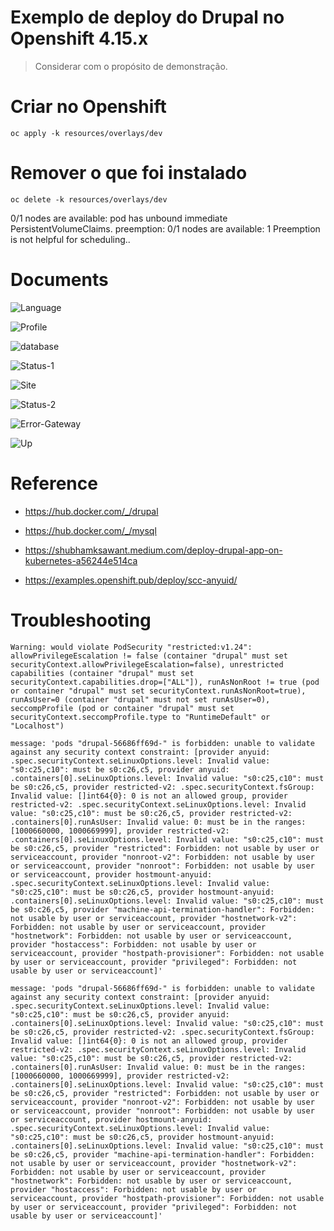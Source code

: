 # Exemplo de deploy do Drupal no Openshift 4.15.x
> Considerar com o propósito de demonstração.

# Criar no Openshift
```shell
oc apply -k resources/overlays/dev
```

# Remover o que foi instalado
```shell
oc delete -k resources/overlays/dev
```

0/1 nodes are available: pod has unbound immediate PersistentVolumeClaims. preemption: 0/1 nodes are available: 1 Preemption is not helpful for scheduling..

# Documents
![Language](doc/00-drupal-start-page.png "Escolher a Linguagem")

![Profile](doc/01-drupal-perfil-instalacao.png "Selecionar Perfil de Instação")

![database](doc/02-drupal-config-banco.png "Configurar Banco de Dados")

![Status-1](doc/03-drupal-andamento-install.png "Atualizando")

![Site](doc/04-drupal-conf-site.png "Configurar o Site")

![Status-2](doc/05-drupal-concluir.png "Atualizando")

![Error-Gateway](doc/06-erro-antes-subir.png "Aguardar subir")

![Up](doc/07-drupal-up-running.png "Configurado")

# Reference
* https://hub.docker.com/_/drupal
* https://hub.docker.com/_/mysql

* https://shubhamksawant.medium.com/deploy-drupal-app-on-kubernetes-a56244e514ca
* https://examples.openshift.pub/deploy/scc-anyuid/


# Troubleshooting
```shell
Warning: would violate PodSecurity "restricted:v1.24": allowPrivilegeEscalation != false (container "drupal" must set securityContext.allowPrivilegeEscalation=false), unrestricted capabilities (container "drupal" must set securityContext.capabilities.drop=["ALL"]), runAsNonRoot != true (pod or container "drupal" must set securityContext.runAsNonRoot=true), runAsUser=0 (container "drupal" must not set runAsUser=0), seccompProfile (pod or container "drupal" must set securityContext.seccompProfile.type to "RuntimeDefault" or "Localhost")
```

```shell
message: 'pods "drupal-56686ff69d-" is forbidden: unable to validate against any security context constraint: [provider anyuid: .spec.securityContext.seLinuxOptions.level: Invalid value: "s0:c25,c10": must be s0:c26,c5, provider anyuid: .containers[0].seLinuxOptions.level: Invalid value: "s0:c25,c10": must be s0:c26,c5, provider restricted-v2: .spec.securityContext.fsGroup: Invalid value: []int64{0}: 0 is not an allowed group, provider restricted-v2: .spec.securityContext.seLinuxOptions.level: Invalid value: "s0:c25,c10": must be s0:c26,c5, provider restricted-v2: .containers[0].runAsUser: Invalid value: 0: must be in the ranges: [1000660000, 1000669999], provider restricted-v2: .containers[0].seLinuxOptions.level: Invalid value: "s0:c25,c10": must be s0:c26,c5, provider "restricted": Forbidden: not usable by user or serviceaccount, provider "nonroot-v2": Forbidden: not usable by user or serviceaccount, provider "nonroot": Forbidden: not usable by user or serviceaccount, provider hostmount-anyuid: .spec.securityContext.seLinuxOptions.level: Invalid value: "s0:c25,c10": must be s0:c26,c5, provider hostmount-anyuid: .containers[0].seLinuxOptions.level: Invalid value: "s0:c25,c10": must be s0:c26,c5, provider "machine-api-termination-handler": Forbidden: not usable by user or serviceaccount, provider "hostnetwork-v2": Forbidden: not usable by user or serviceaccount, provider "hostnetwork": Forbidden: not usable by user or serviceaccount, provider "hostaccess": Forbidden: not usable by user or serviceaccount, provider "hostpath-provisioner": Forbidden: not usable by user or serviceaccount, provider "privileged": Forbidden: not usable by user or serviceaccount]'
```
```shell
message: 'pods "drupal-56686ff69d-" is forbidden: unable to validate against any security context constraint: [provider anyuid: .spec.securityContext.seLinuxOptions.level: Invalid value: "s0:c25,c10": must be s0:c26,c5, provider anyuid: .containers[0].seLinuxOptions.level: Invalid value: "s0:c25,c10": must be s0:c26,c5, provider restricted-v2: .spec.securityContext.fsGroup: Invalid value: []int64{0}: 0 is not an allowed group, provider restricted-v2: .spec.securityContext.seLinuxOptions.level: Invalid value: "s0:c25,c10": must be s0:c26,c5, provider restricted-v2: .containers[0].runAsUser: Invalid value: 0: must be in the ranges: [1000660000, 1000669999], provider restricted-v2: .containers[0].seLinuxOptions.level: Invalid value: "s0:c25,c10": must be s0:c26,c5, provider "restricted": Forbidden: not usable by user or serviceaccount, provider "nonroot-v2": Forbidden: not usable by user or serviceaccount, provider "nonroot": Forbidden: not usable by user or serviceaccount, provider hostmount-anyuid: .spec.securityContext.seLinuxOptions.level: Invalid value: "s0:c25,c10": must be s0:c26,c5, provider hostmount-anyuid: .containers[0].seLinuxOptions.level: Invalid value: "s0:c25,c10": must be s0:c26,c5, provider "machine-api-termination-handler": Forbidden: not usable by user or serviceaccount, provider "hostnetwork-v2": Forbidden: not usable by user or serviceaccount, provider "hostnetwork": Forbidden: not usable by user or serviceaccount, provider "hostaccess": Forbidden: not usable by user or serviceaccount, provider "hostpath-provisioner": Forbidden: not usable by user or serviceaccount, provider "privileged": Forbidden: not usable by user or serviceaccount]'
```
